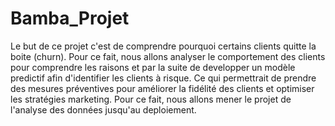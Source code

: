 # Bamba_Projet
Le but de ce projet c'est de comprendre pourquoi certains clients quitte la boite (churn). Pour ce fait, nous allons analyser le comportement des clients pour comprendre les raisons et par la suite de developper un modèle predictif afin d'identifier les clients à risque. Ce qui permettrait de prendre des mesures préventives pour améliorer la fidélité des clients et optimiser les stratégies marketing. Pour ce fait, nous allons mener le projet de l'analyse des données jusqu'au deploiement.
